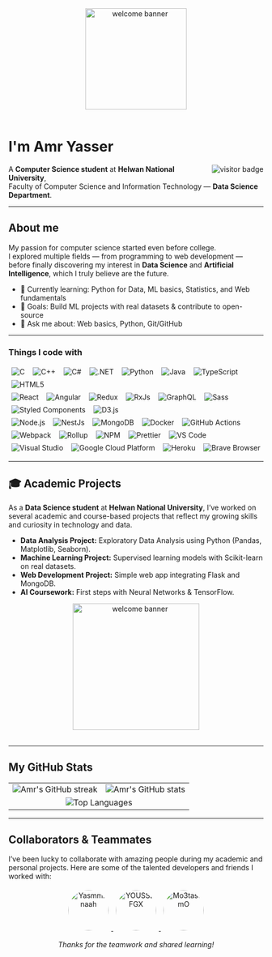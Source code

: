 <div align="center">
  <img height="200" alt="welcome banner" src="./images/header.gif" />
</div>

<br/>

<h1 align="left">I'm Amr Yasser

</h1>

<img align="right" src="https://visitor-badge.laobi.icu/badge?page_id=AMRYB.AMRYB" alt="visitor badge"/>

A <b>Computer Science student</b> at <b>Helwan National University</b>,  
Faculty of Computer Science and Information Technology — <b>Data Science Department</b>.

---

<h2 align="left">About me</h2>

My passion for computer science started even before college.  
I explored multiple fields — from programming to web development — before finally discovering my interest in <b>Data Science</b> and <b>Artificial Intelligence</b>, which I truly believe are the future.

- 🌱 Currently learning: Python for Data, ML basics, Statistics, and Web fundamentals  
- 🎯 Goals: Build ML projects with real datasets & contribute to open-source  
- 💬 Ask me about: Web basics, Python, Git/GitHub

---

<h3>Things I code with</h3>
<p align="left">
  <!-- Row 1 -->
  <img alt="C" src="https://img.shields.io/badge/C-00599C?style=flat-square&logo=c&logoColor=white" style="margin:4px 6px;" />
  <img alt="C++" src="https://img.shields.io/badge/C%2B%2B-00599C?style=flat-square&logo=c%2B%2B&logoColor=white" style="margin:4px 6px;" />
  <img alt="C#" src="https://img.shields.io/badge/C%23-239120?style=flat-square&logo=c-sharp&logoColor=white" style="margin:4px 6px;" />
  <img alt=".NET" src="https://img.shields.io/badge/.NET-512BD4?style=flat-square&logo=dotnet&logoColor=white" style="margin:4px 6px;" />
  <img alt="Python" src="https://img.shields.io/badge/Python-3776AB?style=flat-square&logo=python&logoColor=white" style="margin:4px 6px;" />
  <img alt="Java" src="https://img.shields.io/badge/Java-007396?style=flat-square&logo=openjdk&logoColor=white" style="margin:4px 6px;" />
  <img alt="TypeScript" src="https://img.shields.io/badge/TypeScript-007ACC?style=flat-square&logo=typescript&logoColor=white" style="margin:4px 6px;" />
  <img alt="HTML5" src="https://img.shields.io/badge/HTML5-E34F26?style=flat-square&logo=html5&logoColor=white" style="margin:4px 6px;" />
  <br/>

  <!-- Row 2 -->
  <img alt="React" src="https://img.shields.io/badge/React-45b8d8?style=flat-square&logo=react&logoColor=white" style="margin:4px 6px;" />
  <img alt="Angular" src="https://img.shields.io/badge/Angular-DD0031?style=flat-square&logo=angular&logoColor=white" style="margin:4px 6px;" />
  <img alt="Redux" src="https://img.shields.io/badge/Redux-764ABC?style=flat-square&logo=redux&logoColor=white" style="margin:4px 6px;" />
  <img alt="RxJs" src="https://img.shields.io/badge/RxJs-B7178C?style=flat-square&logo=reactivex&logoColor=white" style="margin:4px 6px;" />
  <img alt="GraphQL" src="https://img.shields.io/badge/GraphQL-E10098?style=flat-square&logo=graphql&logoColor=white" style="margin:4px 6px;" />
  <img alt="Sass" src="https://img.shields.io/badge/Sass-CC6699?style=flat-square&logo=sass&logoColor=white" style="margin:4px 6px;" />
  <img alt="Styled Components" src="https://img.shields.io/badge/Styled_Components-db7092?style=flat-square&logo=styled-components&logoColor=white" style="margin:4px 6px;" />
  <img alt="D3.js" src="https://img.shields.io/badge/D3.js-F9A03C?style=flat-square&logo=d3.js&logoColor=white" style="margin:4px 6px;" />
  <br/>

  <!-- Row 3 -->
  <img alt="Node.js" src="https://img.shields.io/badge/Node.js-43853d?style=flat-square&logo=node.js&logoColor=white" style="margin:4px 6px;" />
  <img alt="NestJs" src="https://img.shields.io/badge/NestJs-ea2845?style=flat-square&logo=nestjs&logoColor=white" style="margin:4px 6px;" />
  <img alt="MongoDB" src="https://img.shields.io/badge/MongoDB-13aa52?style=flat-square&logo=mongodb&logoColor=white" style="margin:4px 6px;" />
  <img alt="Docker" src="https://img.shields.io/badge/Docker-46a2f1?style=flat-square&logo=docker&logoColor=white" style="margin:4px 6px;" />
  <img alt="GitHub Actions" src="https://img.shields.io/badge/GitHub_Actions-2088FF?style=flat-square&logo=github-actions&logoColor=white" style="margin:4px 6px;" />
  <img alt="Webpack" src="https://img.shields.io/badge/Webpack-8DD6F9?style=flat-square&logo=webpack&logoColor=white" style="margin:4px 6px;" />
  <img alt="Rollup" src="https://img.shields.io/badge/Rollup-EC4A3F?style=flat-square&logo=rollup.js&logoColor=white" style="margin:4px 6px;" />
  <img alt="NPM" src="https://img.shields.io/badge/NPM-CB3837?style=flat-square&logo=npm&logoColor=white" style="margin:4px 6px;" />
  <img alt="Prettier" src="https://img.shields.io/badge/Prettier-F7B93E?style=flat-square&logo=prettier&logoColor=white" style="margin:4px 6px;" />
  <img alt="VS Code" src="https://img.shields.io/badge/VS%20Code-007ACC?style=flat-square&logo=visual-studio-code&logoColor=white" style="margin:4px 6px;" />
  <img alt="Visual Studio" src="https://img.shields.io/badge/Visual%20Studio-5C2D91?style=flat-square&logo=visual-studio&logoColor=white" style="margin:4px 6px;" />
  <img alt="Google Cloud Platform" src="https://img.shields.io/badge/Google_Cloud_Platform-1a73e8?style=flat-square&logo=google-cloud&logoColor=white" style="margin:4px 6px;" />
  <img alt="Heroku" src="https://img.shields.io/badge/Heroku-430098?style=flat-square&logo=heroku&logoColor=white" style="margin:4px 6px;" />
  <img alt="Brave Browser" src="https://img.shields.io/badge/Brave_Browser-FB542B?style=flat-square&logo=brave&logoColor=white" style="margin:4px 6px;" />
</p>


---

<h2 align="left">🎓 Academic Projects</h2>

<p>
As a <b>Data Science student</b> at <b>Helwan National University</b>, I’ve worked on several academic and course-based projects that reflect my growing skills and curiosity in technology and data.
</p>

<ul>
  <li><b>Data Analysis Project:</b> Exploratory Data Analysis using Python (Pandas, Matplotlib, Seaborn).</li>
  <li><b>Machine Learning Project:</b> Supervised learning models with Scikit-learn on real datasets.</li>
  <li><b>Web Development Project:</b> Simple web app integrating Flask and MongoDB.</li>
  <li><b>AI Coursework:</b> First steps with Neural Networks & TensorFlow.</li>
</ul>
<div align="center">
  <img height="250" alt="welcome banner" src="./images/My Video.gif" />
</div>


<br clear="both"/>

---

<h2 align="left">My GitHub Stats</h2>

<table align="center">
  <tr>
    <td>
      <img 
        src="https://github-readme-streak-stats.herokuapp.com/?user=AMRYB&theme=tokyonight" 
        alt="Amr's GitHub streak"
      />
    </td>
    <td>
      <img 
        src="https://github-readme-stats.vercel.app/api?username=AMRYB&show_icons=true&theme=tokyonight" 
        alt="Amr's GitHub stats"
      />
    </td>
  </tr>
  <tr>
    <td colspan="2" align="center">
      <img 
        src="https://github-readme-stats.vercel.app/api/top-langs/?username=AMRYB&layout=compact&theme=tokyonight" 
        alt="Top Languages"
      />
    </td>
  </tr>
</table>

---

<h2 align="left">Collaborators & Teammates</h2>

<p>
I’ve been lucky to collaborate with amazing people during my academic and personal projects.  
Here are some of the talented developers and friends I worked with:
</p>

<p align="center">
  <a href="https://github.com/Yasmmiinaah">
    <img src="https://avatars.githubusercontent.com/Yasmmiinaah" width="80" height="80" style="border-radius:50%; margin:5px;" alt="Yasmmiinaah"/>
  </a>
  <a href="https://github.com/YOUSSEFGX">
    <img src="https://avatars.githubusercontent.com/YOUSSEFGX" width="80" height="80" style="border-radius:50%; margin:5px;" alt="YOUSSEFGX"/>
  </a>
  <a href="https://github.com/Mo3tasemO">
    <img src="https://avatars.githubusercontent.com/Mo3tasemO" width="80" height="80" style="border-radius:50%; margin:5px;" alt="Mo3tasemO"/>
  </a>
</p>

<p align="center"><i>Thanks for the teamwork and shared learning! </i></p>
